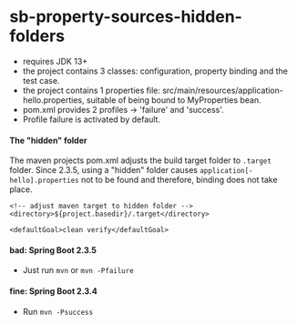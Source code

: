 # sb-property-sources-hidden-folders

* requires JDK 13+
* the project contains 3 classes: configuration, property binding and the test case.
* the project contains 1 properties file: src/main/resources/application-hello.properties, suitable of being bound to MyProperties bean.
* pom.xml provides 2 profiles -> 'failure' and 'success'.
* Profile failure is activated by default.

#### The "hidden" folder

The maven projects pom.xml adjusts the build target folder to `.target` folder. Since 2.3.5, using a "hidden" folder causes `application[-hello].properties` not to be found and therefore, binding does not take place.

```
<!-- adjust maven target to hidden folder -->
<directory>${project.basedir}/.target</directory>

<defaultGoal>clean verify</defaultGoal>
```

#### bad: Spring Boot 2.3.5
+ Just run `mvn` or `mvn -Pfailure`

#### fine: Spring Boot 2.3.4
+ Run `mvn -Psuccess`
